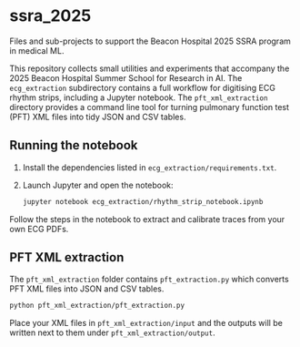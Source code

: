 # ssra_2025
Files and sub-projects to support the Beacon Hospital 2025 SSRA program in medical ML.

This repository collects small utilities and experiments that accompany the 2025
Beacon Hospital Summer School for Research in AI.  The `ecg_extraction`
subdirectory contains a full workflow for digitising ECG rhythm strips,
including a Jupyter notebook. The `pft_xml_extraction` directory provides a
command line tool for turning pulmonary function test (PFT) XML files into
tidy JSON and CSV tables.

## Running the notebook

1. Install the dependencies listed in
   `ecg_extraction/requirements.txt`.
2. Launch Jupyter and open the notebook:

   ```bash
   jupyter notebook ecg_extraction/rhythm_strip_notebook.ipynb
   ```

Follow the steps in the notebook to extract and calibrate traces from your own
ECG PDFs.

## PFT XML extraction

The `pft_xml_extraction` folder contains `pft_extraction.py` which converts PFT
XML files into JSON and CSV tables.

```bash
python pft_xml_extraction/pft_extraction.py
```

Place your XML files in `pft_xml_extraction/input` and the outputs will be
written next to them under `pft_xml_extraction/output`.
